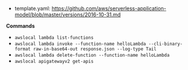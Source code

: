 - template.yaml: https://github.com/aws/serverless-application-model/blob/master/versions/2016-10-31.md

**Commands**
- `awslocal lambda list-functions`
- `awslocal lambda invoke --function-name helloLambda --cli-binary-format raw-in-base64-out response.json --log-type Tail`
- `awslocal lambda delete-function --function-name helloLambda`
- `awslocal apigatewayv2 get-apis`